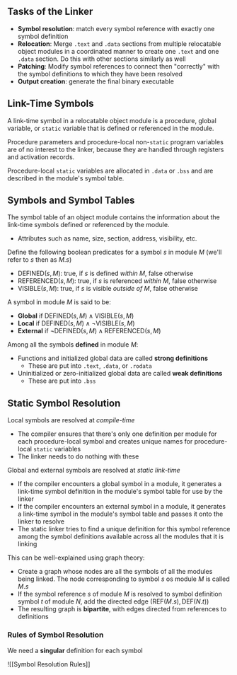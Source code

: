
## Tasks of the Linker

- **Symbol resolution**: match every symbol reference with exactly one symbol definition
- **Relocation**: Merge `.text` and `.data` sections from multiple relocatable object modules in a coordinated manner to create one `.text` and one `.data` section. Do this with other sections similarly as well
- **Patching**: Modify symbol references to connect then "correctly" with the symbol definitions to which they have been resolved
- **Output creation**: generate the final binary executable

## Link-Time Symbols

A link-time symbol in a relocatable object module is a procedure, global variable, or `static` variable that is defined or referenced in the module.

Procedure parameters and procedure-local non-`static` program variables are of no interest to the linker, because they are handled through registers and activation records.

Procedure-local `static` variables are allocated in `.data` or `.bss` and are described in the module's symbol table.

## Symbols and Symbol Tables

The symbol table of an object module contains the information about the link-time symbols defined or referenced by the module.
- Attributes such as name, size, section, address, visibility, etc.

Define the following boolean predicates for a symbol $s$ in module $M$ (we'll refer to $s$ then as $M.s$)
- $\text{DEFINED}(s,M)$: true, if $s$ is defined *within* $M$, false otherwise
- $\text{REFERENCED}(s,M)$: true, if $s$ is referenced *within* $M$, false otherwise
- $\text{VISIBLE}(s,M)$: true, if $s$ is visible *outside of* $M$, false otherwise

A symbol in module $M$ is said to be:
- **Global** if $\text{DEFINED}(s,M)\wedge\text{VISIBLE}(s,M)$
- **Local** if $\text{DEFINED}(s,M)\wedge\neg\text{VISIBLE}(s,M)$ 
- **External** if $\neg\text{DEFINED}(s,M)\wedge\text{REFERENCED}(s,M)$

Among all the symbols **defined** in module $M$:
- Functions and initialized global data are called **strong definitions**
	- These are put into `.text`, `.data`, or `.rodata`
- Uninitialized or zero-initialized global data are called **weak definitions**
	- These are put into `.bss`

## Static Symbol Resolution

Local symbols are resolved at *compile-time*
- The compiler ensures that there's only one definition per module for each procedure-local symbol and creates unique names for procedure-local `static` variables
- The linker needs to do nothing with these

Global and external symbols are resolved at *static link-time*
- If the compiler encounters a global symbol in a module, it generates a link-time symbol definition in the module's symbol table for use by the linker
- If the compiler encounters an external symbol in a module, it generates a link-time symbol in the module's symbol table and passes it onto the linker to resolve
- The static linker tries to find a unique definition for this symbol reference among the symbol definitions available across all the modules that it is linking

This can be well-explained using graph theory:
 - Create a graph whose nodes are all the symbols of all the modules being linked. The node corresponding to symbol $s$ os module $M$ is called $M.s$
 - If the symbol reference $s$ of module $M$ is resolved to symbol definition symbol $t$ of module $N$, add the directed edge $(\text{REF}(M.s), \text{DEF}(N.t))$ 
 - The resulting graph is **bipartite**, with edges directed from references to definitions

### Rules of Symbol Resolution

We need a **singular** definition for each symbol

![[Symbol Resolution Rules]]